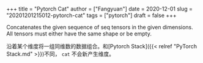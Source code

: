 +++
title = "Pytorch Cat"
author = ["Fangyuan"]
date = 2020-12-01
slug = "20201201215012-pytorch-cat"
tags = ["pytorch"]
draft = false
+++

Concatenates the given sequence of seq tensors in the given dimensions.
All tensors must either have the same shape or be empty.

沿着某个维度将一组同维数的数据组合。和[Pytorch Stack]({{< relref "PyTorch Stack.md" >}})不同， `cat` 不会新产生维度。
